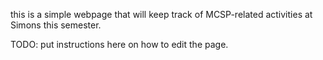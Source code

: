 this is a simple webpage that will keep track of MCSP-related activities at Simons this semester.

TODO: put instructions here on how to edit the page.
